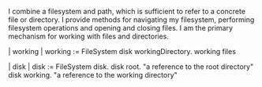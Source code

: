 I combine a filesystem and path, which is sufficient to refer to a concrete file or directory. I provide methods for navigating my filesystem, performing filesystem operations and opening and closing files.  I am the primary mechanism for working with files and directories. | working |working := FileSystem disk workingDirectory.working files | disk |disk := FileSystem disk.disk root.                               	"a reference to the root directory"disk working.                         	"a reference to the working directory"